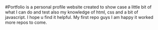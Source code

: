 #Portfolio is a personal profile website created to show case a little bit of what I can do and test also my knowledge of html, css and a bit of javascript. I hope u find it helpful. My first repo guys I am happy it worked more repos to come. 
